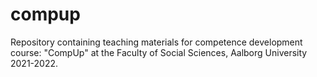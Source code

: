 # compup

Repository containing teaching materials for competence development course: "CompUp" at the Faculty of Social Sciences, Aalborg University 2021-2022.
